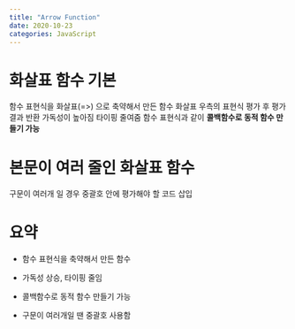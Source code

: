 ```yaml
---
title: "Arrow Function"
date: 2020-10-23
categories: JavaScript
---
```


# 화살표 함수 기본

함수 표현식을 화살표(=>) 으로 축약해서 만든 함수
화살표 우측의 표현식 평가 후 평가 결과 반환
가독성이 높아짐
타이핑 줄여줌
함수 표현식과 같이 **콜백함수로 동적 함수 만들기 가능**

# 본문이 여러 줄인 화살표 함수

구문이 여러개 일 경우 중괄호 안에 평가해야 할 코드 삽입

# 요약

- 함수 표현식을 축약해서 만든 함수

- 가독성 상승, 타이핑 줄임

- 콜백함수로 동적 함수 만들기 가능

- 구문이 여러개일 땐 중괄호 사용함
